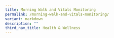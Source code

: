 ```yaml
---
title: Morning Walk and Vitals Monitoring
permalink: /morning-walk-and-vitals-monitoring/
variant: markdown
description: ""
third_nav_title: Health & Wellness
---
```


